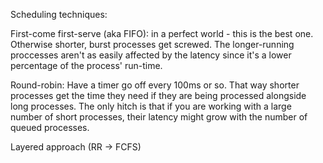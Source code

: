 Scheduling techniques:

First-come first-serve (aka FIFO):
in a perfect world - this is the best one. Otherwise shorter, burst processes get screwed. The longer-running proccesses aren't as easily affected by the latency since it's a lower percentage of the process' run-time.

Round-robin:
Have a timer go off every 100ms or so. That way shorter processes get the time they need if they are being processed alongside long processes. The only hitch is that if you are working with a large number of short processes, their latency might grow with the number of queued processes.

Layered approach (RR -> FCFS)
